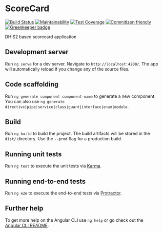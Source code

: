 # ScoreCard

[![Build Status](https://travis-ci.org/hisptz/scorecard-app.svg?branch=develop)](https://travis-ci.org/hisptz/scorecard-app)
[![Maintainability](https://api.codeclimate.com/v1/badges/a88fd4b6e49e763c2c6b/maintainability)](https://codeclimate.com/github/hisptz/scorecard-app/maintainability)
[![Test Coverage](https://api.codeclimate.com/v1/badges/a88fd4b6e49e763c2c6b/test_coverage)](https://codeclimate.com/github/hisptz/scorecard-app/test_coverage)
[![Commitizen friendly](https://img.shields.io/badge/commitizen-friendly-brightgreen.svg)](http://commitizen.github.io/cz-cli/)
[![Greenkeeper badge](https://badges.greenkeeper.io/hisptz/scorecard-app.svg)](https://greenkeeper.io/)

DHIS2 based scorecard application

## Development server

Run `ng serve` for a dev server. Navigate to `http://localhost:4200/`. The app will automatically reload if you change any of the source files.

## Code scaffolding

Run `ng generate component component-name` to generate a new component. You can also use `ng generate directive|pipe|service|class|guard|interface|enum|module`.

## Build

Run `ng build` to build the project. The build artifacts will be stored in the `dist/` directory. Use the `--prod` flag for a production build.

## Running unit tests

Run `ng test` to execute the unit tests via [Karma](https://karma-runner.github.io).

## Running end-to-end tests

Run `ng e2e` to execute the end-to-end tests via [Protractor](http://www.protractortest.org/).

## Further help

To get more help on the Angular CLI use `ng help` or go check out the [Angular CLI README](https://github.com/angular/angular-cli/blob/master/README.md).

